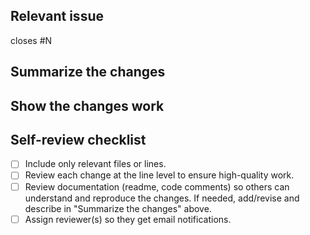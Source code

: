 <!-- Congrats--a pull request! Here is a template to reflect the workflow in the lab handbook: https://github.com/TheRARELab/handbook/tree/main/Workflow -->
<!--  You can contribute to this template here: https://github.com/TheRARELab/.github/edit/main/.github/pull_request_template.md -->

## Relevant issue 
<!-- There should be an issue that this PR closes, use a keyword (e.g., closes #4) to link it. -->

closes #N

## Summarize the changes
<!-- (and discuss other deliverables in the deliverable field) -->



## Show the changes work
<!-- e.g., using photos/videos -->



## Self-review checklist
<!-- Finally, make sure to do the following and check them off after finishing (Doc: https://docs.github.com/en/get-started/writing-on-github/getting-started-with-writing-and-formatting-on-github/basic-writing-and-formatting-syntax#task-lists) -->

- [ ] Include only relevant files or lines.
- [ ] Review each change at the line level to ensure high-quality work.
- [ ] Review documentation (readme, code comments) so others can understand and reproduce the changes. If needed, add/revise and describe in "Summarize the changes" above.
- [ ] Assign reviewer(s) so they get email notifications.
